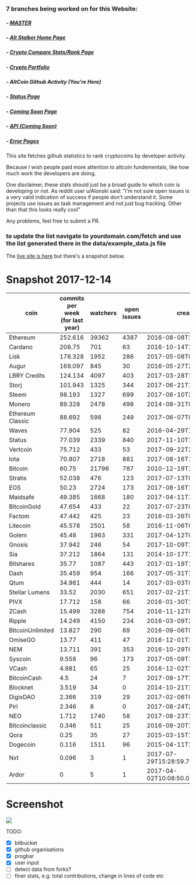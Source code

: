 ### 7 branches being worked on for this Website:

##### - [MASTER](https://github.com/MSFTserver/AltStalker/)

##### - [Alt Stalker Home Page](https://github.com/MSFTserver/AltStalker/tree/AltStalker-Home)

##### - [Crypto Compare Stats/Rank Page](https://github.com/MSFTserver/AltStalker/tree/CryptoCompareStats)

##### - [Crypto Portfolio](https://github.com/MSFTserver/AltStalker/tree/Portfolio)

##### - **AltCoin Github Activity *(You're Here)***

##### - [Status Page](https://github.com/MSFTserver/AltStalker/tree/status)

##### - [Coming Soon Page](https://github.com/MSFTserver/AltStalker/tree/coming-soon)

##### - [API *(Coming Soon)*](https://github.com/MSFTserver/AltStalker/tree/API)

##### - [Error Pages](https://github.com/MSFTserver/AltStalker/tree/error-pages)

This site fetches github statistics to rank cryptocoins by developer activity.

Because I wish people paid more attention to altcoin fundementals, like how much work the developers are doing.

One disclaimer, these stats should just be a broad guide to which coin is developing or not. As reddit user u/Alonski said:  "I'm not sure open issues is a very valid indication of success if people don't understand it. Some projects use issues as task management and not just bug tracking. Other than that this looks really cool"

Any problems, feel free to submit a PR.

### to update the list navigate to yourdomain.com/fetch and use the list generated there in the data/example_data.js file

The [live site is here](http://activity.msft.online) but there's a snapshot below.

# Snapshot 2017-12-14

|coin|commits per week (for last year)|watchers|open issues|created|updated|contributors|
|---|---|---|---|---|---|---|
|Ethereum|252.616|39362|4387|2016-08-08T10:52:45Z|2017-11-03T04:59:28Z|1918|
|Cardano|208.75|701|63|2016-10-14T13:44:38Z|2017-12-14T20:29:21Z|48|
|Lisk|178.328|1952|286|2017-05-08T09:34:56Z|2017-12-14T14:07:24Z|590|
|Augur|169.097|845|30|2016-05-27T20:46:50Z|2017-12-12T15:44:09Z|135|
|LBRY Credits|124.134|4097|403|2017-03-28T17:12:49Z|2017-12-10T15:56:36Z|636|
|Storj|101.943|1325|344|2017-06-21T17:06:14Z|2017-11-28T09:24:27Z|226|
|Steem|98.193|1327|699|2017-06-10T22:10:57Z|2017-11-27T03:05:46Z|150|
|Monero|89.328|2478|498|2014-08-31T00:26:31Z|2017-11-11T14:22:40Z|381|
|Ethereum Classic|88.692|598|249|2017-06-07T05:45:30Z|2017-11-22T23:26:13Z|254|
|Waves|77.904|525|82|2016-04-29T13:52:46Z|2017-10-02T05:58:27Z|50|
|Status|77.039|2339|840|2017-11-10T16:23:18Z|2017-12-13T15:39:31Z|830|
|Vertcoin|75.712|433|53|2017-09-22T23:45:20Z|2017-12-13T16:03:29Z|764|
|Iota|70.807|2718|881|2017-08-16T18:18:35Z|2017-12-12T13:32:17Z|184|
|Bitcoin|60.75|21796|787|2010-12-19T15:16:43Z|2017-12-14T20:29:26Z|393|
|Stratis|52.038|476|123|2017-07-13T08:32:29Z|2017-11-03T02:20:26Z|354|
|EOS|50.23|2724|173|2017-08-16T18:25:45Z|2017-12-13T04:34:43Z|78|
|Maidsafe|49.385|1668|180|2017-04-11T10:45:23Z|2017-12-13T17:00:34Z|338|
|BitcoinGold|47.654|433|22|2017-07-23T05:59:24Z|2017-12-14T05:19:15Z|395|
|Factom|47.442|425|23|2016-03-26T04:33:00Z|2017-10-24T04:06:58Z|110|
|Litecoin|45.578|2501|58|2016-11-06T09:37:53Z|2017-12-14T11:33:06Z|1188|
|Golem|45.48|1963|331|2017-04-12T09:42:41Z|2017-10-29T09:45:35Z|50|
|Gnosis|37.942|246|54|2017-10-09T11:53:12Z|2017-12-07T21:42:29Z|34|
|Sia|37.212|1864|131|2014-10-17T17:50:25Z|2017-12-14T20:34:20Z|42|
|Bitshares|35.77|1087|443|2017-01-19T14:18:35Z|2017-12-13T08:34:56Z|344|
|Dash|35.459|954|166|2017-05-31T13:09:24Z|2017-12-06T17:21:12Z|751|
|Qtum|34.981|444|14|2017-03-03T08:17:11Z|2017-12-14T16:41:53Z|393|
|Stellar Lumens|33.52|2030|651|2017-02-21T16:54:58Z|2017-12-06T18:12:12Z|367|
|PIVX|17.712|158|66|2016-01-30T19:20:24Z|2017-12-13T00:40:59Z|294|
|ZCash|15.499|3288|754|2016-11-12T00:57:39Z|2017-12-12T10:53:10Z|389|
|Ripple|14.249|4150|234|2016-03-09T20:12:59Z|2017-11-29T04:47:29Z|363|
|BitcoinUnlimited|13.827|290|69|2016-09-06T01:50:00Z|2017-12-14T00:56:15Z|385|
|OmiseGO|13.77|411|47|2016-12-01T11:01:30Z|2017-11-23T09:25:11Z|93|
|NEM|13.711|391|353|2016-10-29T02:46:14Z|2017-12-14T15:53:58Z|55|
|Syscoin|9.558|96|173|2017-05-09T19:46:52Z|2017-11-22T10:40:30Z|349|
|VCash|4.981|65|25|2016-12-02T17:13:31Z|2017-12-04T11:07:49Z|10|
|BitcoinCash|4.5|24|7|2017-09-17T13:57:09Z|2017-12-13T13:54:34Z|18|
|Blocknet|3.519|34|0|2014-10-21T16:20:31Z|2017-11-08T08:37:01Z|6|
|DigixDAO|2.366|319|29|2017-02-06T06:52:41Z|2017-12-05T21:50:29Z|14|
|Pirl|2.346|8|0|2017-08-24T21:46:10Z|2017-12-14T04:52:57Z|3|
|NEO|1.712|1740|58|2017-08-23T14:37:17Z|2017-12-08T01:34:49Z|131|
|Bitcoinclassic|0.346|511|25|2016-09-20T19:27:21Z|2017-11-21T03:19:55Z|372|
|Qora|0.25|35|27|2015-03-15T14:53:32Z|2017-08-26T08:02:18Z|6|
|Dogecoin|0.116|1511|96|2015-04-11T16:02:58Z|2017-12-13T06:41:03Z|359|
|Nxt|0.096|3|1|2017-07-29T15:28:59.708022+00:00|2017-11-18T09:32:31.149456+00:00||
|Ardor|0|5|1|2017-04-02T10:08:50.078345+00:00|2017-08-24T12:00:55.772115+00:00||


# Screenshot

![](https://github.com/wassname/compare_altcoin_development/blob/master/docs/img/2017-24-11-29-17_Selection_001.png?raw=true)

TODO:

- [x] bitbucket
- [x] github organisations
- [x] progbar
- [x] user input
- [ ] detect data from forks?
- [ ] finer stats, e.g. total contributions, change in lines of code etc

